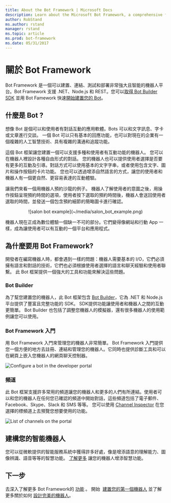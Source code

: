 ```yaml
---
title: About the Bot Framework | Microsoft Docs
description: Learn about the Microsoft Bot Framework, a comprehensive framework of tools and services to build and deploy high quality bots.
author: RobStand
ms.author: rstand
manager: rstand
ms.topic: article
ms.prod: bot-framework
ms.date: 05/31/2017
---
```


# 關於 Bot Framework

Bot Framework 是一個可以建置、連結、測試和部署非常強大且智能的機器人平台。Bot Framework 支援 .NET、Node.js 和 REST。您可以[取得 Bot Builder SDK](resources-tools-downloads.md) 並用 Bot Famework 快速[開始建置您的 Bot](bot-builder-overview-getstarted.md)。 

## 什麼是 Bot ?
想像 Bot 是個可以和使用者有對話互動的應用軟體。Bots 可以和文字訊息、字卡或文章進行交談。 一個 Bot 可以只有基本的回應功能，也可以對現在的企業有一個複雜的人工智慧技術、具有複雜的溝通和追蹤功能。

這個 Bot 框架讓您建置一個可以支援多種和使用者有互動功能的機器人。 您可以在機器人裡設計各種自由形式的對話。 您的機器人也可以提供使用者選擇是否要有更多的互動及引導。對話方式可以使用基本的文字字串，或者使用包含文字、圖片和操作按鈕的卡片功能。 您也可以透過增添自然語言的方式，讓您的使用者和機器人有一個更自然、更容易表達的互動體驗。



讓我們來看一個用機器人預約沙龍的例子。 機器人了解使用者的意圖之後，用操作按鈕呈現預約時間的選項，使用者按下選取的預約時間後，機器人會送回使用者選取的時間，並發送一個包含預約細節的簡略圖卡進行確認。 

<p>
<div style="text-align: center" markdown="1">
![salon bot example](~/media/salon_bot_example.png)
</div>  

機器人現在正成為數位體驗一個缺一不可的部分。它們變得像網站和行動 App 一樣，成為讓使用者可以有互動的一個平台和應用程式。


## 為什麼要用 Bot Framework?
開發者在編寫機器人時，都會遇到一樣的問題：機器人需要基本的 I/O，它們必須擁有語言和對話的技術，它們也必須根據使用者選擇的語言和聊天經驗和使用者聯繫。
此 Bot 框架提供一個強大的工具和功能來解決這些問題。 

### Bot Builder
為了幫您建置您的機器人，此 Bot 框架包含 [Bot Builder](bot-builder-overview-getstarted.md)，它為 .NET 和 Node.js 平台提供了豐富且完整功能的 SDK。 SDK提供功能讓使用者和機器人之間的互動更簡單。 Bot Builder 也包括了調整您機器人的模擬器，還有很多機器人的使用範例讓您可以使用。

### Bot Framework 入門
用 Bot Framework 入門來管理您的機器人非常簡單。 Bot Framework 入門提供您一個方便的地方去註冊、連結和管理您的機器人。它同時也提供診斷工具和可以在網頁上嵌入您機器人的網頁聊天控制器。

![Configure a bot in the developer portal](~/media/portal-configure-bot.png)

### 頻道
此 Bot 框架支援許多常用的頻道讓您的機器人和更多的人們有所連結。使用者可以和您的機器人在任何您已確認的頻道中開始對話，這些頻道包括了電子郵件、Facebook、Skype、Slack 和 SMS 等等。 您可以使用 [Channel Inspector](portal-channel-inspector.md) 在您選擇的標頻道上去預覽您想要使用的功能。

![List of channels on the portal](~/media/portal-channels-list.png)

## 建構您的智能機器人
您可以從微軟提供的智能服務系統中獲得許多好處，像是增添語意的理解能力、圖像辨識、語音等等的智慧功能。
[了解更多](~/cognitive-services-bot-intelligence-overview.md) 讓您的機器人增添智慧功能。

## 下一步
去深入了解更多 Bot Framework的 [功能](overview-how-bot-framework-works.md) 。
開始  [建置您的第一個機器人](bot-builder-overview-getstarted.md) 並了解更多關於如何 [設計完美的機器人](~/bot-design-principles.md)。

[NodeGetStarted]:~/nodejs/bot-builder-nodejs-quickstart.md
[DotNETGetStarted]:~/dotnet/bot-builder-dotnet-quickstart


